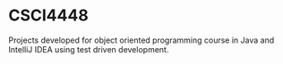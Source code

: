 # CSCI4448
Projects developed for object oriented programming course in Java and IntelliJ IDEA using test driven development.
